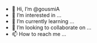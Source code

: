 - 👋 Hi, I’m @gousmiA
- 👀 I’m interested in ...
- 🌱 I’m currently learning ...
- 💞️ I’m looking to collaborate on ...
- 📫 How to reach me ...

<!---
gousmiA/gousmiA is a ✨ special ✨ repository because its `README.md` (this file) appears on your GitHub profile.
You can click the Preview link to take a look at your changes.
--->
